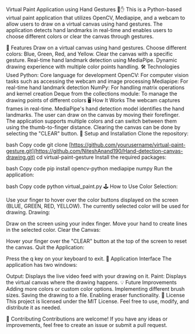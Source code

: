 Virtual Paint Application using Hand Gestures 🎨✋
This is a Python-based virtual paint application that utilizes OpenCV, Mediapipe, and a webcam to allow users to draw on a virtual canvas using hand gestures. The application detects hand landmarks in real-time and enables users to choose different colors or clear the canvas through gestures.

🚀 Features
Draw on a virtual canvas using hand gestures.
Choose different colors: Blue, Green, Red, and Yellow.
Clear the canvas with a specific gesture.
Real-time hand landmark detection using MediaPipe.
Dynamic drawing experience with multiple color points handling.
🛠️ Technologies Used
Python: Core language for development
OpenCV: For computer vision tasks such as accessing the webcam and image processing
Mediapipe: For real-time hand landmark detection
NumPy: For handling matrix operations and kernel creation
Deque from the collections module: To manage the drawing points of different colors
🖥️ How It Works
The webcam captures frames in real-time.
MediaPipe's hand detection model identifies the hand landmarks.
The user can draw on the canvas by moving their forefinger.
The application supports multiple colors and can switch between them using the thumb-to-finger distance.
Clearing the canvas can be done by selecting the "CLEAR" button.
🧰 Setup and Installation
Clone the repository:

bash
Copy code
git clone [https://github.com/yourusername/virtual-paint-gesture.git](https://github.com/NiteshAnand190/Hand-detection-canvas-drawing.git)
cd virtual-paint-gesture
Install the required packages:

bash
Copy code
pip install opencv-python mediapipe numpy
Run the application:

bash
Copy code
python virtual_paint.py
🕹️ How to Use
Color Selection:

Use your finger to hover over the color buttons displayed on the screen (BLUE, GREEN, RED, YELLOW).
The currently selected color will be used for drawing.
Drawing:

Draw on the screen using your index finger.
Move your hand to create lines in the selected color.
Clear the Canvas:

Hover your finger over the "CLEAR" button at the top of the screen to reset the canvas.
Quit the Application:

Press the q key on your keyboard to exit.
📸 Application Interface
The application has two windows:

Output: Displays the live video feed with your drawing on it.
Paint: Displays the virtual canvas where the drawing happens.
💡 Future Improvements
Adding more colors or custom color options.
Implementing different brush sizes.
Saving the drawing to a file.
Enabling eraser functionality.
📄 License
This project is licensed under the MIT License. Feel free to use, modify, and distribute it as needed.

🤝 Contributing
Contributions are welcome! If you have any ideas or improvements, feel free to create an issue or submit a pull request.
